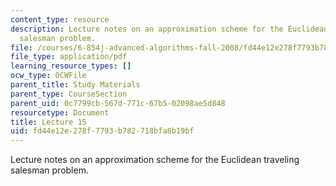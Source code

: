 ```yaml
---
content_type: resource
description: Lecture notes on an approximation scheme for the Euclidean traveling
  salesman problem.
file: /courses/6-854j-advanced-algorithms-fall-2008/fd44e12e278f7793b782718bfa8b19bf_arora.pdf
file_type: application/pdf
learning_resource_types: []
ocw_type: OCWFile
parent_title: Study Materials
parent_type: CourseSection
parent_uid: 0c7799cb-567d-771c-67b5-02098ae5d848
resourcetype: Document
title: Lecture 15
uid: fd44e12e-278f-7793-b782-718bfa8b19bf
---
```

Lecture notes on an approximation scheme for the Euclidean traveling salesman problem.

